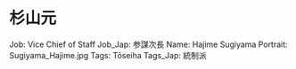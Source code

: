 # 杉山元

Job: Vice Chief of Staff
Job_Jap: 参謀次長
Name: Hajime Sugiyama
Portrait: Sugiyama_Hajime.jpg
Tags: Tōseiha
Tags_Jap: 統制派